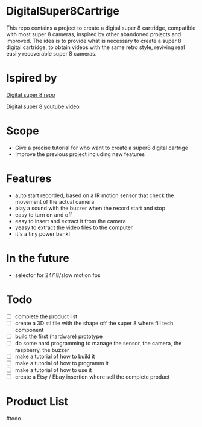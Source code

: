 # DigitalSuper8Cartrige
This repo contains a project to create a digital super 8 cartridge, compatible with most super 8 cameras, inspired by other abandoned projects and improved.
The idea is to provide what is necessary to create a super 8 digital cartridge, to obtain videos with the same retro style, reviving real easily recoverable super 8 cameras.

# Ispired by
[Digital super 8 repo](https://github.com/Codaea/DigitalSuper8)

[Digital super 8 youtube video](https://www.youtube.com/watch?v=Dq85ZsAZxso)

# Scope
- Give a precise tutorial for who want to create a super8 digital cartrige
- Improve the previous project including new features

# Features
- auto start recorded, based on a IR motion sensor that check the movement of the actual camera
- play a sound with the buzzer when the record start and stop
- easy to turn on and off
- easy to insert and extract it from the camera
- yeasy to extract the video files to the computer
- it's a tiny power bank!

# In the future 
- selector for 24/18/slow motion fps 

# Todo
- [ ] complete the product list
- [ ] create a 3D stl file with the shape off the super 8 where fill tech component
- [ ] build the first (hardware) prototype
- [ ] do some hard programming to manage the sensor, the camera, the raspberry, the buzzer
- [ ] make a tutorial of how to build it
- [ ] make a tutorial of how to programm it
- [ ] make a tutorial of how to use it
- [ ] create a Etsy / Ebay insertion where sell the complete product

# Product List
#todo
